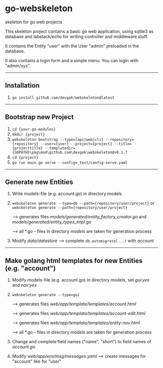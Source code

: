 # go-webskeleton
skeleton for go web projects

This skeleton project contains a basic go web application, using sqlite3 as database and labstack/echo for
writing controller and middleware stuff.

It contains the Entity "user" with the User "admin" preloaded in the database.

It also contains a login form and a simple menu. You can login with "admin/xyz".

---
## Installation
1. `go install github.com/devgek/webskeleton@latest`

---
## Bootstrap new Project
1. `cd {your-go-modules}`
2. `mkdir {project}`
3. `webskeleton bootstrap --type=[api|web|cli] --repository={repository} --user={user} --project={project} --title={projecttitle} --templatedir={GOPATH}\pkg\mod\github.com\devgek\webskeleton@v0.1.7` 
4. `cd {project}`
5. `go run main.go serve --config=_test/config-serve.yaml`
---
## Generate new Entities
1. Write models-file (e.g. account.go) in directory models
2. `webskeleton generate --type=db --path={repository/user/project}` or `webskeleton generate --path={repository/user/project}`

   --> generates files *models/generated/entity_factory_creator.go* and *models/generated/entity_types_impl.go*
   
   --> all *.go - files in directory *models* are taken for generation process
3. Modify *data/datastore* --> complete `db.automigrate(...)` with *account*
---
## Make golang html templates for new Entities (e.g. "account")
1. Modify models-file (e.g. account.go) in directory models, set *gui:yes* and *nav:yes*
2. `webskeleton generate --type=gui`

   --> generates files *web/app/template/templates/account.html*

   --> generates files *web/app/template/templates/account-edit.html*

   --> generates files *web/app/template/templates/entity-nav.html*

   --> all *.go - files in directory *models* are taken for generation process

3. Change and complete field names ("name", "short") to field names of *account.go*
4. Modify *web/app/env/msg/messages.yaml* --> create messages for "account" like for "user"
